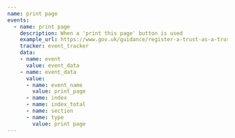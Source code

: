 ```yaml
---
name: print page
events:
  - name: print page
    description: When a 'print this page' button is used
    example_url: https://www.gov.uk/guidance/register-a-trust-as-a-trustee
    tracker: event_tracker
    data:
    - name: event
      value: event_data
    - name: event_data
      value:
      - name: event_name
        value: print_page
      - name: index
      - name: index_total
      - name: section
      - name: type
        value: print page
---
```

